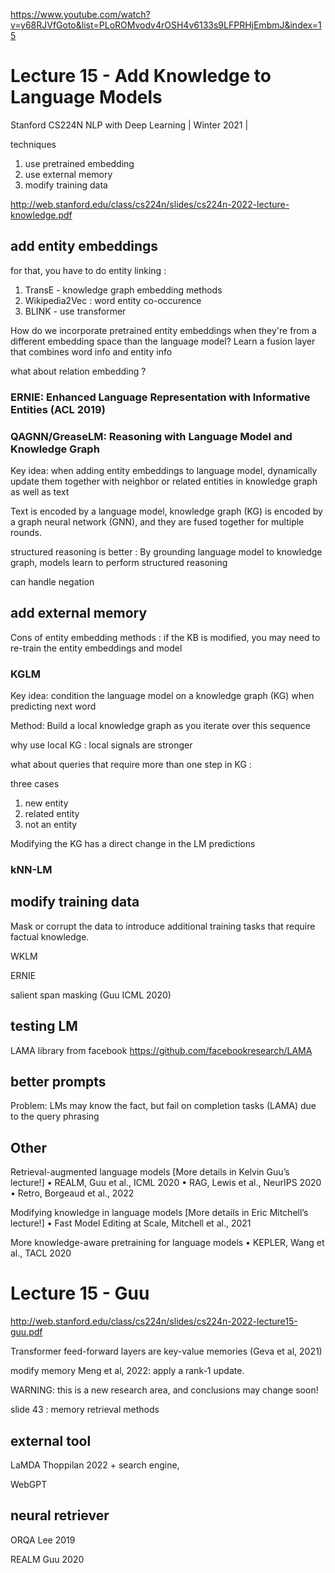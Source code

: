 
https://www.youtube.com/watch?v=y68RJVfGoto&list=PLoROMvodv4rOSH4v6133s9LFPRHjEmbmJ&index=15

# Lecture 15 - Add Knowledge to Language Models

Stanford CS224N NLP with Deep Learning | Winter 2021 | 

techniques
1. use pretrained embedding
2. use external memory
3. modify training data

http://web.stanford.edu/class/cs224n/slides/cs224n-2022-lecture-knowledge.pdf

## add entity embeddings

for that, you have to do entity linking : 

1. TransE - knowledge graph embedding methods
2. Wikipedia2Vec : word entity co-occurence
3. BLINK - use transformer

How do we incorporate pretrained entity embeddings when they're from a different embedding space than the language model?
Learn a fusion layer that combines word info and entity info

what about relation embedding ?

### ERNIE: Enhanced Language Representation with Informative Entities (ACL 2019)


### QAGNN/GreaseLM: Reasoning with Language Model and Knowledge Graph

Key idea: when adding entity embeddings to language model, dynamically update them together with neighbor or related entities in knowledge graph as well as text

Text is encoded by a language model, knowledge graph (KG) is encoded by a graph neural network (GNN), and they
are fused together for multiple rounds.

structured reasoning is better : By grounding language model to knowledge graph, models learn to perform structured reasoning 

can handle negation

## add external memory

Cons of entity embedding methods : if the KB is modified, you may need to re-train the entity embeddings and model

### KGLM

Key idea: condition the language model on a knowledge graph (KG) when predicting next word

Method: Build a local knowledge graph as you iterate over this sequence

why use local KG : local signals are stronger

what about queries that require more than one step in KG : 

three cases
1. new entity
2. related entity
3. not an entity

Modifying the KG has a direct change in the LM predictions

### kNN-LM



## modify training data

Mask or corrupt the data to introduce additional training tasks that require factual knowledge.

WKLM

ERNIE

salient span masking (Guu ICML 2020)


## testing LM

LAMA library from facebook
https://github.com/facebookresearch/LAMA


## better prompts

Problem: LMs may know the fact, but fail on completion tasks (LAMA) due to the query phrasing

## Other

Retrieval-augmented language models [More details in Kelvin Guu’s lecture!]
• REALM, Guu et al., ICML 2020
• RAG, Lewis et al., NeurIPS 2020
• Retro, Borgeaud et al., 2022

Modifying knowledge in language models [More details in Eric Mitchell’s lecture!]
• Fast Model Editing at Scale, Mitchell et al., 2021

More knowledge-aware pretraining for language models
• KEPLER, Wang et al., TACL 2020


#  Lecture 15 - Guu 

http://web.stanford.edu/class/cs224n/slides/cs224n-2022-lecture15-guu.pdf

Transformer feed-forward layers are key-value memories (Geva et al, 2021)

modify memory Meng et al, 2022: apply a rank-1 update.

WARNING: this is a new research area, and conclusions may change soon!

slide 43 : memory retrieval methods

## external tool 

LaMDA Thoppilan 2022 + search engine, 

WebGPT

## neural retriever

ORQA Lee 2019

REALM Guu 2020

